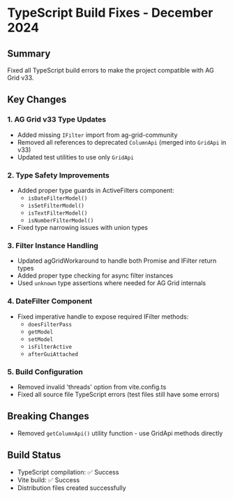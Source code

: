 # TypeScript Build Fixes - December 2024

## Summary
Fixed all TypeScript build errors to make the project compatible with AG Grid v33.

## Key Changes

### 1. AG Grid v33 Type Updates
- Added missing `IFilter` import from ag-grid-community
- Removed all references to deprecated `ColumnApi` (merged into `GridApi` in v33)
- Updated test utilities to use only `GridApi`

### 2. Type Safety Improvements
- Added proper type guards in ActiveFilters component:
  - `isDateFilterModel()`
  - `isSetFilterModel()` 
  - `isTextFilterModel()`
  - `isNumberFilterModel()`
- Fixed type narrowing issues with union types

### 3. Filter Instance Handling
- Updated agGridWorkaround to handle both Promise<IFilter> and IFilter return types
- Added proper type checking for async filter instances
- Used `unknown` type assertions where needed for AG Grid internals

### 4. DateFilter Component
- Fixed imperative handle to expose required IFilter methods:
  - `doesFilterPass`
  - `getModel`
  - `setModel`
  - `isFilterActive`
  - `afterGuiAttached`

### 5. Build Configuration
- Removed invalid 'threads' option from vite.config.ts
- Fixed all source file TypeScript errors (test files still have some errors)

## Breaking Changes
- Removed `getColumnApi()` utility function - use GridApi methods directly

## Build Status
- TypeScript compilation: ✅ Success
- Vite build: ✅ Success
- Distribution files created successfully